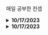 매일 공부한 컨셉

<details>
 <summary><b>10/17/2023</b></summary>

- Javascript Deep Dive 
    - 변수 
        - 선언, 초기화, 할당, 호이스팅, TDZ, let, const, var, 함수 선언식, 함수 표현식. 
    - 변수 타입
        - 원시 타입(Number,String,Boolean,Undefined,Null,Symbol,Template)
         - 객체타입
         - 동적타입 
         - 타입의 필요성
</details>

<details>
 <summary><b>10/17/2023</b></summary>

- Browser 동작 원리

  - User Interface
  - Browser Engine
  - Rendering Engine (Webkit, gekko, blink)
  - Network
  - Javascript Runtime(V8)
  - UI Backend
  - Data Persistence
  - Critical Rendering Path
  - DOM
  - CSSOM
  - Render Tree
  - Reflow
  - Paint

- React Router

  - CreateBrowserRouter
  - Router Provider
  - useParams
  - Outlet
  - navigate

- Networking - IP - TCP/IP - UDP - PORT - DNS
</details>

